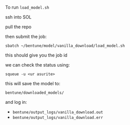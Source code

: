 To run `load_model.sh`

ssh into SOL

pull the repo

then submit the job:

`sbatch ~/bentune/model/vanilla_download/load_model.sh`

this should give you the job id

we can check the status using:

`squeue -u <ur asurite>`

this will save the model to:

``bentune/downloaded_models/``

and log in:
- ``bentune/output_logs/vanilla_download.out``
- ``bentune/output_logs/vanilla_download.err``


